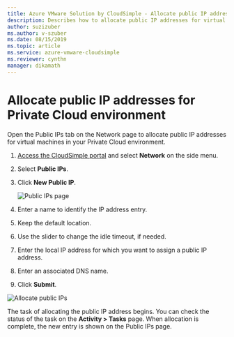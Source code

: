 ```yaml
---
title: Azure VMware Solution by CloudSimple - Allocate public IP addresses
description: Describes how to allocate public IP addresses for virtual machines in the Private Cloud environment
author: suzizuber 
ms.author: v-szuber
ms.date: 08/15/2019 
ms.topic: article 
ms.service: azure-vmware-cloudsimple 
ms.reviewer: cynthn 
manager: dikamath 
---
```


# Allocate public IP addresses for Private Cloud environment

Open the Public IPs tab on the Network page to allocate public IP addresses for virtual machines in your Private Cloud environment.

1. [Access the CloudSimple portal](access-cloudsimple-portal.md) and select **Network** on the side menu.
2. Select **Public IPs**.
3. Click **New Public IP**.

    ![Public IPs page](media/public-ips-page.png)

4. Enter a name to identify the IP address entry.
5. Keep the default location.
6. Use the slider to change the idle timeout, if needed.
7. Enter the local IP address for which you want to assign a public IP address.
8. Enter an associated DNS name.
9. Click **Submit**.

![Allocate public IPs](media/network-public-ip-allocate.png)

The task of allocating the public IP address begins. You can check the status of the task on the **Activity > Tasks** page. When allocation is complete, the new entry is shown on the Public IPs page.
